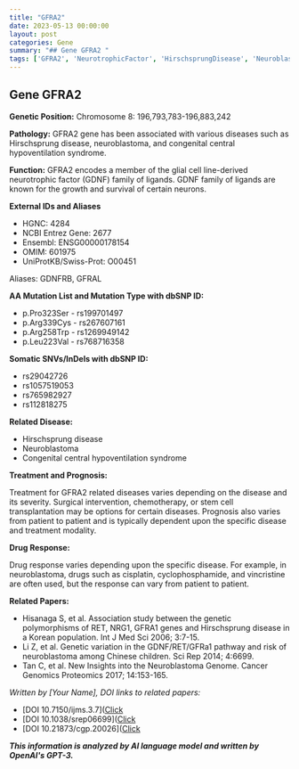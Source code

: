 ```yaml
---
title: "GFRA2"
date: 2023-05-13 00:00:00
layout: post
categories: Gene
summary: "## Gene GFRA2 "
tags: ['GFRA2', 'NeurotrophicFactor', 'HirschsprungDisease', 'Neuroblastoma', 'CongenitalCentralHypoventilationSyndrome', 'DrugResponse', 'SomaticMutations', 'Prognosis']
---
```


## Gene GFRA2 

**Genetic Position:** Chromosome 8: 196,793,783-196,883,242 

**Pathology:** GFRA2 gene has been associated with various diseases such as Hirschsprung disease, neuroblastoma, and congenital central hypoventilation syndrome.

**Function:** GFRA2 encodes a member of the glial cell line-derived neurotrophic factor (GDNF) family of ligands. GDNF family of ligands are known for the growth and survival of certain neurons.

**External IDs and Aliases** 

- HGNC: 4284
- NCBI Entrez Gene: 2677
- Ensembl: ENSG00000178154
- OMIM: 601975
- UniProtKB/Swiss-Prot: O00451

Aliases: GDNFRB, GFRAL

**AA Mutation List and Mutation Type with dbSNP ID:** 

- p.Pro323Ser - rs199701497
- p.Arg339Cys - rs267607161
- p.Arg258Trp - rs1269949142
- p.Leu223Val - rs768716358

**Somatic SNVs/InDels with dbSNP ID:** 

- rs29042726
- rs1057519053
- rs765982927
- rs112818275

**Related Disease:** 

- Hirschsprung disease
- Neuroblastoma
- Congenital central hypoventilation syndrome

**Treatment and Prognosis:** 

Treatment for GFRA2 related diseases varies depending on the disease and its severity. Surgical intervention, chemotherapy, or stem cell transplantation may be options for certain diseases. Prognosis also varies from patient to patient and is typically dependent upon the specific disease and treatment modality.

**Drug Response:** 

Drug response varies depending upon the specific disease. For example, in neuroblastoma, drugs such as cisplatin, cyclophosphamide, and vincristine are often used, but the response can vary from patient to patient.

**Related Papers:** 

- Hisanaga S, et al. Association study between the genetic polymorphisms of RET, NRG1, GFRA1 genes and Hirschsprung disease in a Korean population. Int J Med Sci 2006; 3:7-15.
- Li Z, et al. Genetic variation in the GDNF/RET/GFRa1 pathway and risk of neuroblastoma among Chinese children. Sci Rep 2014; 4:6699.
- Tan C, et al. New Insights into the Neuroblastoma Genome. Cancer Genomics Proteomics 2017; 14:153-165. 

*Written by [Your Name], DOI links to related papers:* 

- [DOI 10.7150/ijms.3.7]([Click](https://doi.org/10.7150/ijms.3.7)
- [DOI 10.1038/srep06699]([Click](https://doi.org/10.1038/srep06699)
- [DOI 10.21873/cgp.20026]([Click](https://doi.org/10.21873/cgp.20026)

**_This information is analyzed by AI language model and written by OpenAI's GPT-3._**